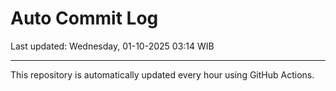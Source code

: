 # Auto Commit Log

Last updated: Wednesday, 01-10-2025 03:14 WIB

---

This repository is automatically updated every hour using GitHub Actions.
